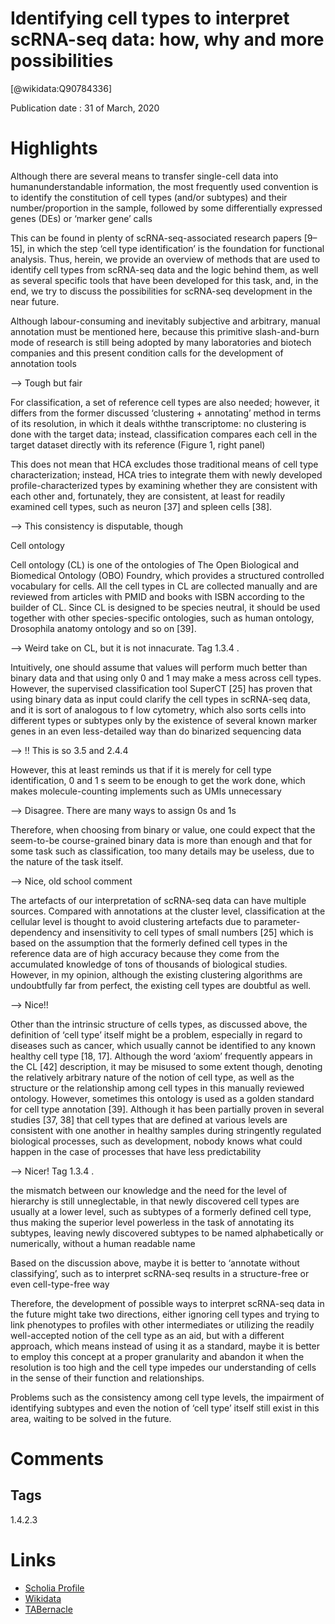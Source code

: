 
Identifying cell types to interpret scRNA-seq data: how, why and more possibilities
===================================================================================
  
  [@wikidata:Q90784336]  
  
Publication date : 31 of March, 2020  

# Highlights

Although there
are several means to transfer single-cell data into humanunderstandable information, the most frequently used convention is to identify the constitution of cell types (and/or subtypes)
and their number/proportion in the sample, followed by some
differentially expressed genes (DEs) or ‘marker gene’ calls

This can be found in plenty of scRNA-seq-associated research papers
[9–15], in which the step ‘cell type identification’ is the
foundation for functional analysis. Thus, herein, we provide
an overview of methods that are used to identify cell types
from scRNA-seq data and the logic behind them, as well as
several specific tools that have been developed for this task,
and, in the end, we try to discuss the possibilities for scRNA-seq
development in the near future.

Although
labour-consuming and inevitably subjective and arbitrary, manual annotation must be mentioned here, because this primitive
slash-and-burn mode of research is still being adopted by many
laboratories and biotech companies and this present condition
calls for the development of annotation tools

--> Tough but fair

For classification, a set of reference cell types are also needed;
however, it differs from the former discussed ‘clustering + annotating’ method in terms of its resolution, in which it deals withthe transcriptome: no clustering is done with the target data;
instead, classification compares each cell in the target dataset
directly with its reference (Figure 1, right panel)


This does not mean that HCA excludes those traditional
means of cell type characterization; instead, HCA tries to
integrate them with newly developed profile-characterized
types by examining whether they are consistent with each
other and, fortunately, they are consistent, at least for readily
examined cell types, such as neuron [37] and spleen cells [38].

--> This consistency is disputable, though

Cell ontology

Cell ontology (CL) is one of the ontologies of The Open Biological and Biomedical Ontology (OBO) Foundry, which provides a
structured controlled vocabulary for cells. All the cell types in
CL are collected manually and are reviewed from articles with
PMID and books with ISBN according to the builder of CL. Since
CL is designed to be species neutral, it should be used together
with other species-specific ontologies, such as human ontology,
Drosophila anatomy ontology and so on [39].

--> Weird take on CL, but it is not innacurate. Tag 1.3.4 .

Intuitively, one should assume that values will perform much
better than binary data and that using only 0 and 1 may make
a mess across cell types. However, the supervised classification
tool SuperCT [25] has proven that using binary data as input
could clarify the cell types in scRNA-seq data, and it is sort of
analogous to f low cytometry, which also sorts cells into different
types or subtypes only by the existence of several known marker
genes in an even less-detailed way than do binarized sequencing data

--> !! This is so 3.5 and 2.4.4

However, this at
least reminds us that if it is merely for cell type identification,
0 and 1 s seem to be enough to get the work done, which makes
molecule-counting implements such as UMIs unnecessary

--> Disagree. There are many ways to assign 0s and 1s

Therefore, when choosing from binary or value, one could expect
that the seem-to-be course-grained binary data is more than
enough and that for some task such as classification, too many
details may be useless, due to the nature of the task itself.

--> Nice, old school comment


The artefacts of our interpretation of scRNA-seq data can have
multiple sources. Compared with annotations at the cluster
level, classification at the cellular level is thought to avoid
clustering artefacts due to parameter-dependency and insensitivity to cell types of small numbers [25]
which is based on
the assumption that the formerly defined cell types in the
reference data are of high accuracy because they come from
the accumulated knowledge of tons of thousands of biological
studies. However, in my opinion, although the existing clustering
algorithms are undoubtfully far from perfect, the existing cell
types are doubtful as well.

--> Nice!!


Other than the intrinsic structure of cells types, as discussed
above, the definition of ‘cell type’ itself might be a problem,
especially in regard to diseases such as cancer, which usually
cannot be identified to any known healthy cell type [18, 17].
Although the word ‘axiom’ frequently appears in the CL [42]
description, it may be misused to some extent though, denoting
the relatively arbitrary nature of the notion of cell type, as well as
the structure or the relationship among cell types in this manually reviewed ontology. However, sometimes this ontology is
used as a golden standard for cell type annotation [39]. Although
it has been partially proven in several studies [37, 38] that cell
types that are defined at various levels are consistent with one
another in healthy samples during stringently regulated biological processes, such as development, nobody knows what could
happen in the case of processes that have less predictability

--> Nicer! Tag 1.3.4 .

the mismatch
between our knowledge and the need for the level of hierarchy
is still unneglectable, in that newly discovered cell types are
usually at a lower level, such as subtypes of a formerly defined
cell type, thus making the superior level powerless in the task of
annotating its subtypes, leaving newly discovered subtypes to be
named alphabetically or numerically, without a human readable
name

Based on the discussion above, maybe it is better to ‘annotate
without classifying’, such as to interpret scRNA-seq results in a
structure-free or even cell-type-free way


Therefore, the development of possible ways to interpret scRNA-seq data in the
future might take two directions, either ignoring cell types and
trying to link phenotypes to profiles with other intermediates
or utilizing the readily well-accepted notion of the cell type as
an aid, but with a different approach, which means instead of
using it as a standard, maybe it is better to employ this concept
at a proper granularity and abandon it when the resolution is too
high and the cell type impedes our understanding of cells in the
sense of their function and relationships.

Problems such as the consistency among cell type
levels, the impairment of identifying subtypes and
even the notion of ‘cell type’ itself still exist in this
area, waiting to be solved in the future.


# Comments


## Tags

1.4.2.3


# Links
  
 * [Scholia Profile](https://scholia.toolforge.org/work/Q90784336)  
 * [Wikidata](https://www.wikidata.org/wiki/Q90784336)  
 * [TABernacle](https://tabernacle.toolforge.org/?#/tab/manual/Q90784336/P921%3BP4510)  
